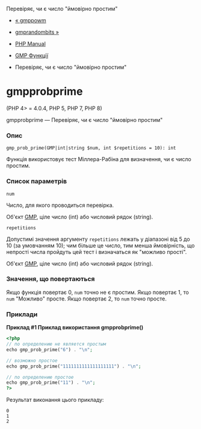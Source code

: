 Перевіряє, чи є число "ймовірно простим"

-   [« gmppowm](function.gmp-powm.html)
    
-   [gmprandombits »](function.gmp-random-bits.html)
    
-   [PHP Manual](index.html)
    
-   [GMP Функції](ref.gmp.html)
    
-   Перевіряє, чи є число "ймовірно простим"
    

# gmpprobprime

(PHP 4> = 4.0.4, PHP 5, PHP 7, PHP 8)

gmpprobprime — Перевіряє, чи є число "ймовірно простим"

### Опис

```methodsynopsis
gmp_prob_prime(GMP|int|string $num, int $repetitions = 10): int
```

Функція використовує тест Міллера-Рабіна для визначення, чи є число простим.

### Список параметрів

`num`

Число, для якого проводиться перевірка.

Об'єкт [GMP](class.gmp.html), ціле число (int) або числовий рядок (string).

`repetitions`

Допустимі значення аргументу `repetitions` лежать у діапазоні від 5 до 10 (за умовчанням 10); чим більше це число, тим менша ймовірність, що непрості числа пройдуть цей тест і визначаться як "можливо прості".

Об'єкт [GMP](class.gmp.html), ціле число (int) або числовий рядок (string).

### Значення, що повертаються

Якщо функція повертає 0, `num` точно не є простим. Якщо повертає 1, то `num` "Можливо" просте. Якщо повертає 2, то `num` точно просте.

### Приклади

**Приклад #1 Приклад використання **gmpprobprime()****

```php
<?php
// по определению не является простым
echo gmp_prob_prime("6") . "\n";

// возможно простое
echo gmp_prob_prime("1111111111111111111") . "\n";

// по определению простое
echo gmp_prob_prime("11") . "\n";
?>
```

Результат виконання цього прикладу:

```
0
1
2
```